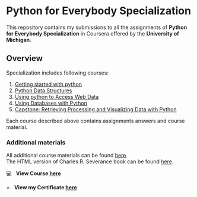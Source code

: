 # Python for Everybody Specialization

This repository contains my submissions to all the assignments of **Python for Everybody Specialization** in Coursera offered by the **University of Michigan**.

## Overview

Specialization includes following courses:

1. [Getting started with python](https://github.com/Sumanth-Talluri/Python-for-Everybody-Specialization/tree/master/1.%20Programming%20for%20Everybody%20(Getting%20Started%20with%20Python))
2. [Python Data Structures](https://github.com/Sumanth-Talluri/Python-for-Everybody-Specialization/tree/master/2.%20Python%20Data%20Structures)
3. [Using python to Access Web Data](https://github.com/Sumanth-Talluri/Python-for-Everybody-Specialization/tree/master/3.%20Using%20Python%20to%20Access%20Web%20Data)
4. [Using Databases with Python](https://github.com/Sumanth-Talluri/Python-for-Everybody-Specialization/tree/master/4.%20Using%20Databases%20with%20Python)
5. [Capstone: Retrieving Processing and Visualizing Data with Python](https://github.com/Sumanth-Talluri/Python-for-Everybody-Specialization/tree/master/5.%20Capstone:%20Retrieving%2C%20Processing%2C%20and%20Visualizing%20Data%20with%20Python)

Each course described above contains assignments answers and course material.

### Additional materials

All additional course materials can be found [here](https://www.py4e.com/).  
The HTML version of Charles R. Severance book can be found [here](https://www.py4e.com/html3/).

:computer: &nbsp; **View Course [here](https://www.coursera.org/specializations/python?)**

:star: &nbsp; **View my Certificate [here](https://coursera.org/share/34b608542122fb46db3629cad073741b)**
